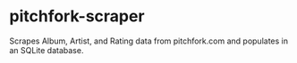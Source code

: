 # pitchfork-scraper
Scrapes Album, Artist, and Rating data from pitchfork.com and populates in an SQLite  database.
